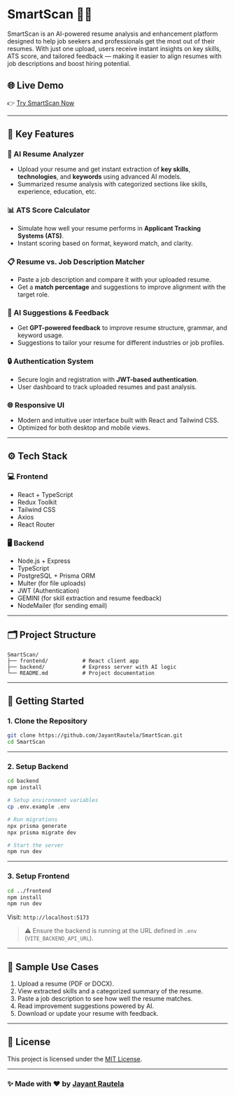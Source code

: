 
# SmartScan 🧠📄

SmartScan is an AI-powered resume analysis and enhancement platform designed to help job seekers and professionals get the most out of their resumes. With just one upload, users receive instant insights on key skills, ATS score, and tailored feedback — making it easier to align resumes with job descriptions and boost hiring potential.

## 🌐 Live Demo

👉 [Try SmartScan Now](https://smart-scan-eight.vercel.app)

---


## 🌟 Key Features

### 🧠 AI Resume Analyzer
- Upload your resume and get instant extraction of **key skills**, **technologies**, and **keywords** using advanced AI models.
- Summarized resume analysis with categorized sections like skills, experience, education, etc.

### 📊 ATS Score Calculator
- Simulate how well your resume performs in **Applicant Tracking Systems (ATS)**.
- Instant scoring based on format, keyword match, and clarity.

### 📋 Resume vs. Job Description Matcher
- Paste a job description and compare it with your uploaded resume.
- Get a **match percentage** and suggestions to improve alignment with the target role.

### 💬 AI Suggestions & Feedback
- Get **GPT-powered feedback** to improve resume structure, grammar, and keyword usage.
- Suggestions to tailor your resume for different industries or job profiles.

### 🔒 Authentication System
- Secure login and registration with **JWT-based authentication**.
- User dashboard to track uploaded resumes and past analysis.

### 🌐 Responsive UI
- Modern and intuitive user interface built with React and Tailwind CSS.
- Optimized for both desktop and mobile views.

---

## ⚙️ Tech Stack

### 💻 Frontend
- React + TypeScript
- Redux Toolkit
- Tailwind CSS
- Axios
- React Router

### 🖥️ Backend
- Node.js + Express
- TypeScript
- PostgreSQL + Prisma ORM
- Multer (for file uploads)
- JWT (Authentication)
- GEMINI (for skill extraction and resume feedback)
- NodeMailer (for sending email)

---

## 🗂️ Project Structure

```
SmartScan/
├── frontend/           # React client app
├── backend/            # Express server with AI logic
└── README.md           # Project documentation
```

---

## 🚀 Getting Started

### 1. Clone the Repository

```bash
git clone https://github.com/JayantRautela/SmartScan.git
cd SmartScan
```

---

### 2. Setup Backend

```bash
cd backend
npm install

# Setup environment variables
cp .env.example .env

# Run migrations
npx prisma generate
npx prisma migrate dev

# Start the server
npm run dev
```

---

### 3. Setup Frontend

```bash
cd ../frontend
npm install
npm run dev
```

Visit: `http://localhost:5173`

> ⚠️ Ensure the backend is running at the URL defined in `.env` (`VITE_BACKEND_API_URL`).

---

## 🧪 Sample Use Cases

1. Upload a resume (PDF or DOCX).
2. View extracted skills and a categorized summary of the resume.
3. Paste a job description to see how well the resume matches.
4. Read improvement suggestions powered by AI.
5. Download or update your resume with feedback.

---

## 📄 License

This project is licensed under the [MIT License](LICENSE).

---

### ✨ Made with ❤️ by [Jayant Rautela](https://github.com/JayantRautela)
